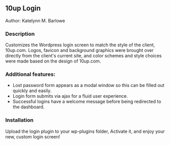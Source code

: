 ## 10up Login 
Author: Katelynn M. Barlowe

### Description

Customizes the Wordpress login screen to match the style of the client, 10up.com.  Logos, favicon and background graphics were brought over directly from the client's current site, and color schemes and style choices were made based on the design of 10up.com.

### Additional features:

- Lost password form appears as a modal window so this can be filled out quickly and easily.
- Login form submits via ajax for a fluid user experience.
- Successful logins have a welcome message before being redirected to the dashboard.

### Installation

Upload the login plugin to your wp-plugins folder, Activate it, and enjoy your new, custom login screen!
